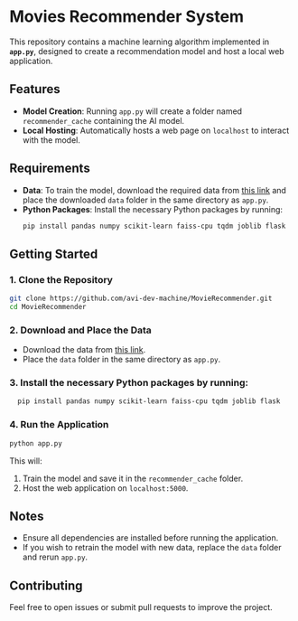 # Movies Recommender System

This repository contains a machine learning algorithm implemented in **`app.py`**, designed to create a recommendation model and host a local web application.

## Features
- **Model Creation**: Running `app.py` will create a folder named `recommender_cache` containing the AI model.
- **Local Hosting**: Automatically hosts a web page on `localhost` to interact with the model.

## Requirements
- **Data**: To train the model, download the required data from [this link](#) and place the downloaded `data` folder in the same directory as `app.py`.
- **Python Packages**: Install the necessary Python packages by running:
  ```bash
  pip install pandas numpy scikit-learn faiss-cpu tqdm joblib flask
  ```

## Getting Started

### 1. Clone the Repository
```bash
git clone https://github.com/avi-dev-machine/MovieRecommender.git
cd MovieRecommender
```

### 2. Download and Place the Data
- Download the data from [this link](#).
- Place the `data` folder in the same directory as `app.py`.

### 3. Install the necessary Python packages by running:
```bash
  pip install pandas numpy scikit-learn faiss-cpu tqdm joblib flask
  ```

### 4. Run the Application
```bash
python app.py
```

This will:
1. Train the model and save it in the `recommender_cache` folder.
2. Host the web application on `localhost:5000`.

## Notes
- Ensure all dependencies are installed before running the application.
- If you wish to retrain the model with new data, replace the `data` folder and rerun `app.py`.

## Contributing
Feel free to open issues or submit pull requests to improve the project.


